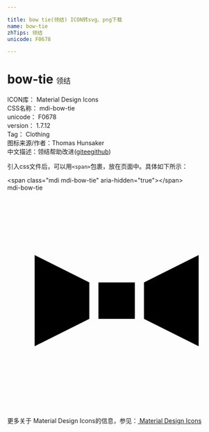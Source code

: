 ```yaml
---

title: bow tie(领结) ICON转svg、png下载
name: bow-tie
zhTips: 领结
unicode: F0678

---
```


# bow-tie  <small style="font-size: 60%;font-weight: 100">领结</small>


<div class="detail-page">
<p>
<span>
ICON库：
<span class="badge-secondary badge">Material Design Icons</span> 
</span>
<br/>
<span>
CSS名称：
<span class="badge-secondary badge">mdi-bow-tie</span> 
</span>
<br/>
<span>
unicode：
<span class="badge-secondary badge">F0678</span> 
</span>
<br/>
<span>
version：
<span class="badge-secondary badge">1.7.12</span> 
</span>
<br/>
<span>Tag：
<span class="badge-light badge">Clothing</span>
</span>
<br/>
<span>图标来源/作者：<span class="badge-light badge">Thomas Hunsaker</span></span> 
<br/>
<span class="zh-detail">中文描述：<span class="badge-primary badge">领结</span><span class="help-link"><span>帮助改进</span>(<a href="https://gitee.com/liuwave/icon-helper/edit/master/json/material/bow-tie.json" target="_blank" rel="noopener noreferrer">gitee</a><a href="https://github.com/liuwave/icon-helper/edit/master/json/material/bow-tie.json" target="_blank" rel="noopener noreferrer">github</a></span>)</span><br/>
</p>
</div>
<div class="alert alert-dark">
  <i class="mdi mdi-bow-tie mdi-48px"></i>
  <i class="mdi mdi-bow-tie mdi-36px"></i>
  <i class="mdi mdi-bow-tie mdi-24px"></i>
  <i class="mdi mdi-bow-tie mdi-18px"></i>
</div>
<div>
  <p>引入css文件后，可以用<code>&lt;span&gt;</code>包裹，放在页面中。具体如下所示：    
  </p>
  <div class="alert alert-primary" style="font-size: 14px">
    &lt;span class="mdi mdi-bow-tie" aria-hidden="true"&gt;&lt;/span&gt;
    <copy-btn content='<span class="mdi mdi-bow-tie" aria-hidden="true"></span>'></copy-btn>
  </div>
  <div class="alert alert-secondary">
    <i class="mdi mdi-bow-tie"
    style="font-size: 24px"
    aria-hidden="true"></i> mdi-bow-tie
    <copy-btn content="mdi-bow-tie" btn-title="复制图标名称"></copy-btn>
  </div>
</div>
<div id="svg" class="svg-wrap">
<svg xmlns="http://www.w3.org/2000/svg" viewBox="0 0 24 24"><path d="M15,14L21,17V7L15,10V14M9,14L3,17V7L9,10V14M10,10H14V14H10V10Z" /></svg>
</div>
<detail full-name='mdi-bow-tie'></detail>
    
<div><p>更多关于 Material Design Icons的信息，参见：<a target="_blank" href="https://iconhelper.cn/material.html"> Material Design Icons</a>
</p></div>

